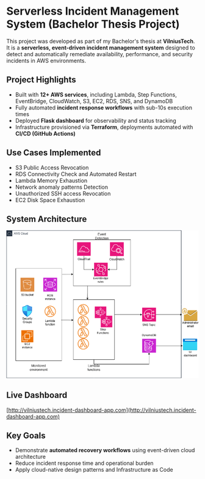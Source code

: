 # Serverless Incident Management System (Bachelor Thesis Project)

This project was developed as part of my Bachelor's thesis at **VilniusTech**. It is a **serverless, event-driven incident management system** designed to detect and automatically remediate availability, performance, and security incidents in AWS environments.

## Project Highlights

- Built with **12+ AWS services**, including Lambda, Step Functions, EventBridge, CloudWatch, S3, EC2, RDS, SNS, and DynamoDB  
- Fully automated **incident response workflows** with sub-10s execution times  
- Deployed **Flask dashboard** for observability and status tracking  
- Infrastructure provisioned via **Terraform**, deployments automated with **CI/CD (GitHub Actions)**

## Use Cases Implemented

- S3 Public Access Revocation  
- RDS Connectivity Check and Automated Restart  
- Lambda Memory Exhaustion   
- Network anomaly patterns Detection  
- Unauthorized SSH access Revocation
- EC2 Disk Space Exhaustion  

## System Architecture

![Architecture Diagram](docs/architecture.png)


## Live Dashboard

[http://vilniustech.incident-dashboard-app.com](http://vilniustech.incident-dashboard-app.com)

## Key Goals

- Demonstrate **automated recovery workflows** using event-driven cloud architecture  
- Reduce incident response time and operational burden  
- Apply cloud-native design patterns and Infrastructure as Code
